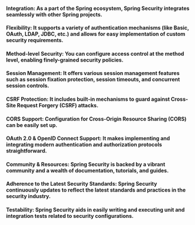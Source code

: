 #### Integration: As a part of the Spring ecosystem, Spring Security integrates seamlessly with other Spring projects.

#### Flexibility: It supports a variety of authentication mechanisms (like Basic, OAuth, LDAP, JDBC, etc.) and allows for easy implementation of custom security requirements.

#### Method-level Security: You can configure access control at the method level, enabling finely-grained security policies.

#### Session Management: It offers various session management features such as session fixation protection, session timeouts, and concurrent session controls.

#### CSRF Protection: It includes built-in mechanisms to guard against Cross-Site Request Forgery (CSRF) attacks.

#### CORS Support: Configuration for Cross-Origin Resource Sharing (CORS) can be easily set up.

#### OAuth 2.0 & OpenID Connect Support: It makes implementing and integrating modern authentication and authorization protocols straightforward.

#### Community & Resources: Spring Security is backed by a vibrant community and a wealth of documentation, tutorials, and guides.

#### Adherence to the Latest Security Standards: Spring Security continuously updates to reflect the latest standards and practices in the security industry.

#### Testability: Spring Security aids in easily writing and executing unit and integration tests related to security configurations.
